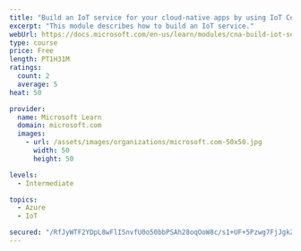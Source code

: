 ```yaml
---
title: "Build an IoT service for your cloud-native apps by using IoT Central"
excerpt: "This module describes how to build an IoT service."
webUrl: https://docs.microsoft.com/en-us/learn/modules/cna-build-iot-service/
type: course
price: Free
length: PT1H31M
ratings:
  count: 2
  average: 5
heat: 50

provider:
  name: Microsoft Learn
  domain: microsoft.com
  images:
    - url: /assets/images/organizations/microsoft.com-50x50.jpg
      width: 50
      height: 50

levels:
  - Intermediate

topics:
  - Azure
  - IoT

secured: "/RfJyWTF2YDpL8wFlISnvfU0o50bbPSAh28oqOoW8c/s1+UF+5Pzwg7FjJgkZRxGoSDhckMm/VpmHyeADQbcK1KxZp0Q7Ad3rJklP5sKLp0ZL9DRlCpuf5NG5Js0tYZ/HDuvm+Tf4bDdJhtThfEnp1m95atfvoHS7Pgm0yx+abed09CSe0hy+pwcfPvTiISMW/Fw9ZvSaodjisnAzXA2XngSYbRqEG0tba5W4KVqPz2kxEcsJS6syU+VjeG0dh+p04DQpGg8hIrpKj/xoZozS80wz29zsjSIeerAWlXzwLuWPebP1KJjiPp7vKcqtrlrNtkDuIUO74pUzFYUCXu2lBGLySGGHYJ+Wc3N/4BeWRnVZdEiKVIiMPu5pAGtzscyzEd2DHKseeoldZGw+S5rCy/BrkvuSzkSjz32j50XawY=;6ChBTVskwDCPhe/M9wBSLQ=="
---
```


